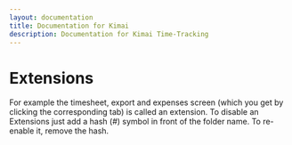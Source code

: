 ```yaml
---
layout: documentation
title: Documentation for Kimai
description: Documentation for Kimai Time-Tracking
---
```

# Extensions

For example the timesheet, export and expenses screen (which you get by clicking the corresponding tab) is called an extension. To disable an Extensions just add a hash (#) symbol in front of the folder name. To re-enable it, remove the hash.
